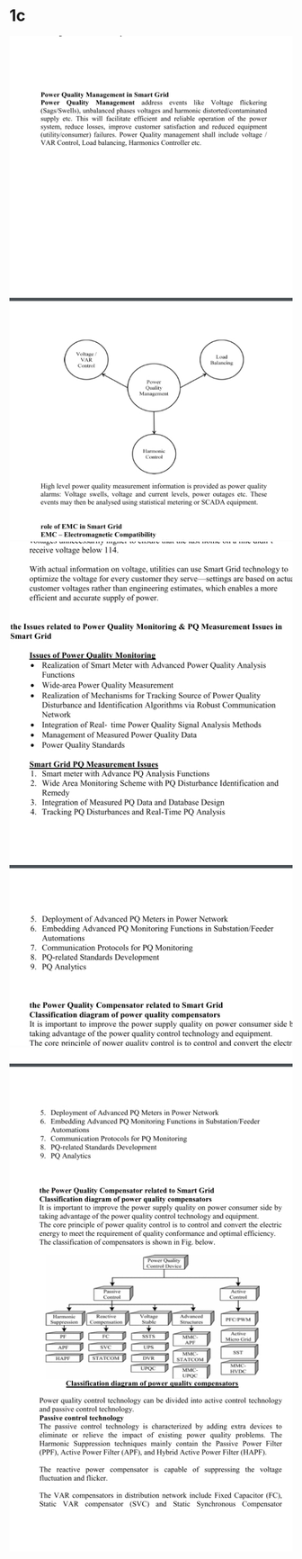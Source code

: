 # 1c
<!DOCTYPE html>
<html lang="en">
<head>
    <meta charset="UTF-8">
    <meta http-equiv="X-UA-Compatible" content="IE=edge">
    <meta name="viewport" content="width=device-width, initial-scale=1.0">
    <title>Document</title>
</head>
<body>
   
   
   
   <img src="6.jpeg" alt=""><br>
   <img src="1 (1).jpeg" alt=""><br>
   <img src="1 (2).jpeg" alt=""><br>
   
  
 
   
  
 
  
 
   

   
   
   
   
    
   
</body>
</html>
